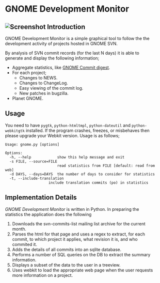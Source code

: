 GNOME Development Monitor
=========================
![Screenshot](http://github.com/nzjrs/gnome-svn-commits-monitor/raw/0dcd605a2723ae60492b19d9f132fba2417352d1/screenshot.jpg)
Introduction
------------
GNOME Development Monitor is a simple graphical tool to follow the the development activity of projects hosted in GNOME SVN.

By analysis of SVN commit records (for the last N days) it is able to generate and display the following information;

* Aggregate statistics, like [GNOME Commit digest]("http://blogs.gnome.org/commitdigest/").
* For each project;
  * Changes to NEWS.
  * Changes to ChangeLog.
  * Easy viewing of the commit log.
  * New patches in bugzilla.
* Planet GNOME.

Usage
------
You need to have `pygtk`, `python-htmltmpl`, `python-dateutil` and `python-webkitgtk` installed. If the program crashes, freezes, or misbehaves then please upgrade your Webkit version. Usage is as follows;

    Usage: gnome.py [options]
    
    Options:
      -h, --help            show this help message and exit
      -s FILE, --source=FILE
                            read statistics from FILE [default: read from web]
      -d DAYS, --days=DAYS  the number of days to consider for statistics
      -t, --include-translation
                        include translation commits (po) in statistics

Implementation Details
-----------------------
*GNOME Development Monitor* is written in Python. In preparing the statistics the application does the following

1. Downloads the svn-commits-list mailing list archive for the current month.
2. Parses the html for that page and uses a regex to extract, for each commit, to which project it applies, what revision it is, and who commited it.
3. Adds the details of all commits into an sqlite database.
4. Performs a number of SQL queries on the DB to extract the summary information.
5. Displays a subset of the data to the user in a treeview.
6. Uses webkit to load the appropriate web page when the user requests more information on a project.




